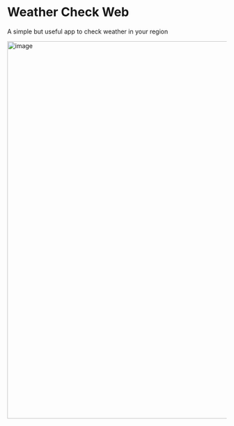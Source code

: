 # Weather Check Web

A simple but useful app to check weather in your region

<img width="1918" height="866" alt="image" src="https://github.com/user-attachments/assets/bb590b9f-a252-4b62-a26c-b8a98ad4bd87" />
